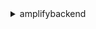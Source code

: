 <details>

<summary>
amplifybackend
</summary>

- <details><summary>clone-backend</summary>

  * --app-id
  * --backend-environment-name
  * --target-environment-name
  * --cli-input-json
  * --cli-input-yaml
  * --generate-cli-skeleton


- <details><summary>create-backend</summary>

  * --app-id
  * --app-name
  * --backend-environment-name
  * --resource-config
  * --resource-name
  * --cli-input-json
  * --cli-input-yaml
  * --generate-cli-skeleton


- <details><summary>create-backend-api</summary>

  * --app-id
  * --backend-environment-name
  * --resource-config
  * --resource-name
  * --cli-input-json
  * --cli-input-yaml
  * --generate-cli-skeleton


- <details><summary>create-backend-auth</summary>

  * --app-id
  * --backend-environment-name
  * --resource-config
  * --resource-name
  * --cli-input-json
  * --cli-input-yaml
  * --generate-cli-skeleton


- <details><summary>create-backend-config</summary>

  * --app-id
  * --backend-manager-app-id
  * --cli-input-json
  * --cli-input-yaml
  * --generate-cli-skeleton


- <details><summary>create-token</summary>

  * --app-id
  * --cli-input-json
  * --cli-input-yaml
  * --generate-cli-skeleton


- <details><summary>delete-backend</summary>

  * --app-id
  * --backend-environment-name
  * --cli-input-json
  * --cli-input-yaml
  * --generate-cli-skeleton


- <details><summary>delete-backend-api</summary>

  * --app-id
  * --backend-environment-name
  * --resource-config
  * --resource-name
  * --cli-input-json
  * --cli-input-yaml
  * --generate-cli-skeleton


- <details><summary>delete-backend-auth</summary>

  * --app-id
  * --backend-environment-name
  * --resource-name
  * --cli-input-json
  * --cli-input-yaml
  * --generate-cli-skeleton


- <details><summary>delete-token</summary>

  * --app-id
  * --session-id
  * --cli-input-json
  * --cli-input-yaml
  * --generate-cli-skeleton


- <details><summary>generate-backend-api-models</summary>

  * --app-id
  * --backend-environment-name
  * --resource-name
  * --cli-input-json
  * --cli-input-yaml
  * --generate-cli-skeleton


- <details><summary>get-backend</summary>

  * --app-id
  * --backend-environment-name
  * --cli-input-json
  * --cli-input-yaml
  * --generate-cli-skeleton


- <details><summary>get-backend-api</summary>

  * --app-id
  * --backend-environment-name
  * --resource-config
  * --resource-name
  * --cli-input-json
  * --cli-input-yaml
  * --generate-cli-skeleton


- <details><summary>get-backend-api-models</summary>

  * --app-id
  * --backend-environment-name
  * --resource-name
  * --cli-input-json
  * --cli-input-yaml
  * --generate-cli-skeleton


- <details><summary>get-backend-auth</summary>

  * --app-id
  * --backend-environment-name
  * --resource-name
  * --cli-input-json
  * --cli-input-yaml
  * --generate-cli-skeleton


- <details><summary>get-backend-job</summary>

  * --app-id
  * --backend-environment-name
  * --job-id
  * --cli-input-json
  * --cli-input-yaml
  * --generate-cli-skeleton


- <details><summary>get-token</summary>

  * --app-id
  * --session-id
  * --cli-input-json
  * --cli-input-yaml
  * --generate-cli-skeleton


- <details><summary>help</summary>

  * 


- <details><summary>import-backend-auth</summary>

  * --app-id
  * --backend-environment-name
  * --identity-pool-id
  * --native-client-id
  * --user-pool-id
  * --web-client-id
  * --cli-input-json
  * --cli-input-yaml
  * --generate-cli-skeleton


- <details><summary>list-backend-jobs</summary>

  * --app-id
  * --backend-environment-name
  * --job-id
  * --operation
  * --status
  * --cli-input-json
  * --cli-input-yaml
  * --starting-token
  * --page-size
  * --max-items
  * --generate-cli-skeleton


- <details><summary>remove-all-backends</summary>

  * --app-id
  * --clean-amplify-app
  * --no-clean-amplify-app
  * --cli-input-json
  * --cli-input-yaml
  * --generate-cli-skeleton


- <details><summary>remove-backend-config</summary>

  * --app-id
  * --cli-input-json
  * --cli-input-yaml
  * --generate-cli-skeleton


- <details><summary>update-backend-api</summary>

  * --app-id
  * --backend-environment-name
  * --resource-config
  * --resource-name
  * --cli-input-json
  * --cli-input-yaml
  * --generate-cli-skeleton


- <details><summary>update-backend-auth</summary>

  * --app-id
  * --backend-environment-name
  * --resource-config
  * --resource-name
  * --cli-input-json
  * --cli-input-yaml
  * --generate-cli-skeleton


- <details><summary>update-backend-config</summary>

  * --app-id
  * --login-auth-config
  * --cli-input-json
  * --cli-input-yaml
  * --generate-cli-skeleton


- <details><summary>update-backend-job</summary>

  * --app-id
  * --backend-environment-name
  * --job-id
  * --operation
  * --status
  * --cli-input-json
  * --cli-input-yaml
  * --generate-cli-skeleton


</details>


